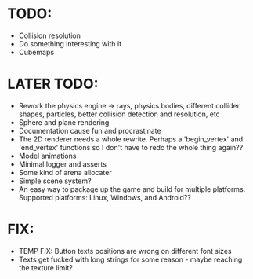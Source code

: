 # TODO:
- Collision resolution
- Do something interesting with it
- Cubemaps

# LATER TODO:
- Rework the physics engine -> rays, physics bodies, different collider shapes, particles, better collision detection and resolution, etc
- Sphere and plane rendering
- Documentation cause fun and procrastinate
- The 2D renderer needs a whole rewrite. Perhaps a 'begin_vertex' and 'end_vertex' functions so I don't have to redo the whole thing again??
- Model animations
- Minimal logger and asserts
- Some kind of arena allocater
- Simple scene system?
- An easy way to package up the game and build for multiple platforms. Supported platforms: Linux, Windows, and Android??

# FIX:
- TEMP FIX: Button texts positions are wrong on different font sizes 
- Texts get fucked with long strings for some reason - maybe reaching the texture limit?
